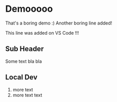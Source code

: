 # Demooooo

That's a boring demo :)
Another boring line added!

This line was added on VS Code !!!

## Sub Header

Some text bla bla

## Local Dev
 1. more text
 2. more text text
 
